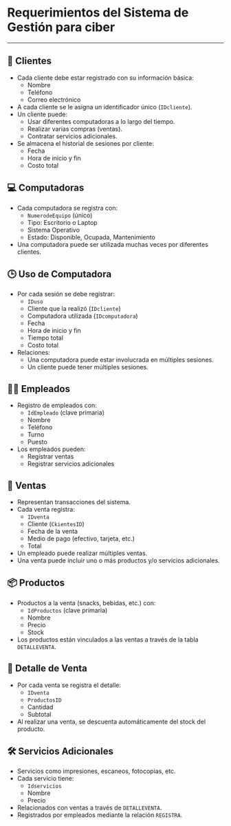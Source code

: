 #  Requerimientos del Sistema de Gestión para ciber


---

## 👥 Clientes

- Cada cliente debe estar registrado con su información básica:
  - Nombre
  - Teléfono
  - Correo electrónico
- A cada cliente se le asigna un identificador único (`IDcliente`).
- Un cliente puede:
  - Usar diferentes computadoras a lo largo del tiempo.
  - Realizar varias compras (ventas).
  - Contratar servicios adicionales.
- Se almacena el historial de sesiones por cliente:
  - Fecha
  - Hora de inicio y fin
  - Costo total


## 💻 Computadoras

- Cada computadora se registra con:
  - `NumerodeEquipo` (único)
  - Tipo: Escritorio o Laptop
  - Sistema Operativo
  - Estado: Disponible, Ocupada, Mantenimiento
- Una computadora puede ser utilizada muchas veces por diferentes clientes.


## 🕒 Uso de Computadora

- Por cada sesión se debe registrar:
  - `IDuso`
  - Cliente que la realizó (`IDcliente`)
  - Computadora utilizada (`IDcomputadora`)
  - Fecha
  - Hora de inicio y fin
  - Tiempo total
  - Costo total
- Relaciones:
  - Una computadora puede estar involucrada en múltiples sesiones.
  - Un cliente puede tener múltiples sesiones.


## 🧍‍♂️ Empleados

- Registro de empleados con:
  - `IdEmpleado` (clave primaria)
  - Nombre
  - Teléfono
  - Turno
  - Puesto
- Los empleados pueden:
  - Registrar ventas
  - Registrar servicios adicionales


## 🧾 Ventas

- Representan transacciones del sistema.
- Cada venta registra:
  - `IDventa`
  - Cliente (`CkientesID`)
  - Fecha de la venta
  - Medio de pago (efectivo, tarjeta, etc.)
  - Total
- Un empleado puede realizar múltiples ventas.
- Una venta puede incluir uno o más productos y/o servicios adicionales.


## 📦 Productos

- Productos a la venta (snacks, bebidas, etc.) con:
  - `IdProductos` (clave primaria)
  - Nombre
  - Precio
  - Stock
- Los productos están vinculados a las ventas a través de la tabla `DETALLEVENTA`.


## 🧾 Detalle de Venta

- Por cada venta se registra el detalle:
  - `IDventa`
  - `ProductosID`
  - Cantidad
  - Subtotal
- Al realizar una venta, se descuenta automáticamente del stock del producto.


## 🛠️ Servicios Adicionales

- Servicios como impresiones, escaneos, fotocopias, etc.
- Cada servicio tiene:
  - `Idservicios`
  - Nombre
  - Precio
- Relacionados con ventas a través de `DETALLEVENTA`.
- Registrados por empleados mediante la relación `REGISTRA`.




